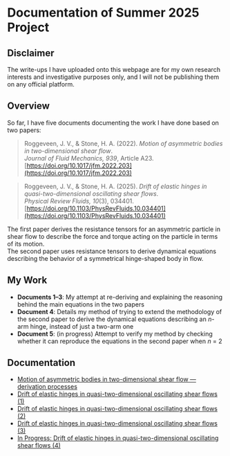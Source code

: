 # Documentation of Summer 2025 Project 

## Disclaimer
The write-ups I have uploaded onto this webpage are for my own research interests and investigative purposes only, and I will not be publishing them on any official platform.

## Overview
So far, I have five documents documenting the work I have done based on two papers:  
> Roggeveen, J. V., & Stone, H. A. (2022). *Motion of asymmetric bodies in two-dimensional shear flow*.  
> *Journal of Fluid Mechanics, 939*, Article A23.  
> [https://doi.org/10.1017/jfm.2022.203](https://doi.org/10.1017/jfm.2022.203)
  
> Roggeveen, J. V., & Stone, H. A. (2025). *Drift of elastic hinges in quasi-two-dimensional oscillating shear flows*.  
> *Physical Review Fluids, 10*(3), 034401.  
> [https://doi.org/10.1103/PhysRevFluids.10.034401](https://doi.org/10.1103/PhysRevFluids.10.034401)
 

The first paper derives the resistance tensors for an asymmetric particle in shear flow to describe the force and torque acting on the particle in terms of its motion.  
The second paper uses resistance tensors to derive dynamical equations describing the behavior of a symmetrical hinge-shaped body in flow.  

## My Work
- **Documents 1–3**: My attempt at re-deriving and explaining the reasoning behind the main equations in the two papers 
- **Document 4**: Details my method of trying to extend the methodology of the second paper to derive the dynamical equations describing an *n*-arm hinge, instead of just a two-arm one
- **Document 5**: (in progress) Attempt to verify my method by checking whether it can reproduce the equations in the second paper when *n* = 2

## Documentation
- [Motion of asymmetric bodies in two-dimensional shear flow — derivation processes](docs/Motion_of_asymmetric_bodies_in_two_dimensional_shear_flow___derivation_processes.pdf)
- [Drift of elastic hinges in quasi-two-dimensional oscillating shear flows (1)](docs/Drift_of_elastic_hinges_in_quasi_two_dimensional_oscillating_shear_flows__1_.pdf)
- [Drift of elastic hinges in quasi-two-dimensional oscillating shear flows (2)](docs/Drift_of_elastic_hinges_in_quasi_two_dimensional_oscillating_shear_flows__2_.pdf)
- [Drift of elastic hinges in quasi-two-dimensional oscillating shear flows (3)](docs/Drift_of_elastic_hinges_in_quasi_two_dimensional_oscillating_shear_flows__3_.pdf)
- [In Progress: Drift of elastic hinges in quasi-two-dimensional oscillating shear flows (4)](docs/In_Progress_Drift_of_elastic_hinges_in_quasi_two_dimensional_oscillating_shear_flows__4_.pdf)
